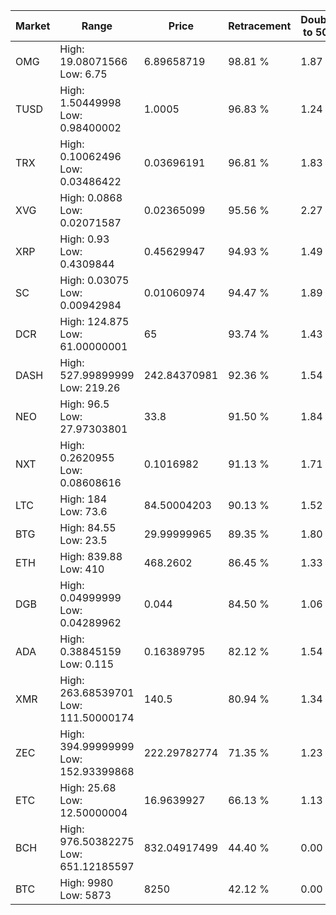 | Market | Range | Price| Retracement | Doubles to 50% |
| --- | --- | --- | --- | --- |
| OMG | High: 19.08071566<br />Low: 6.75 | 6.89658719 | 98.81 % | 1.87 |
| TUSD | High: 1.50449998<br />Low: 0.98400002 | 1.0005 | 96.83 % | 1.24 |
| TRX | High: 0.10062496<br />Low: 0.03486422 | 0.03696191 | 96.81 % | 1.83 |
| XVG | High: 0.0868<br />Low: 0.02071587 | 0.02365099 | 95.56 % | 2.27 |
| XRP | High: 0.93<br />Low: 0.4309844 | 0.45629947 | 94.93 % | 1.49 |
| SC | High: 0.03075<br />Low: 0.00942984 | 0.01060974 | 94.47 % | 1.89 |
| DCR | High: 124.875<br />Low: 61.00000001 | 65 | 93.74 % | 1.43 |
| DASH | High: 527.99899999<br />Low: 219.26 | 242.84370981 | 92.36 % | 1.54 |
| NEO | High: 96.5<br />Low: 27.97303801 | 33.8 | 91.50 % | 1.84 |
| NXT | High: 0.2620955<br />Low: 0.08608616 | 0.1016982 | 91.13 % | 1.71 |
| LTC | High: 184<br />Low: 73.6 | 84.50004203 | 90.13 % | 1.52 |
| BTG | High: 84.55<br />Low: 23.5 | 29.99999965 | 89.35 % | 1.80 |
| ETH | High: 839.88<br />Low: 410 | 468.2602 | 86.45 % | 1.33 |
| DGB | High: 0.04999999<br />Low: 0.04289962 | 0.044 | 84.50 % | 1.06 |
| ADA | High: 0.38845159<br />Low: 0.115 | 0.16389795 | 82.12 % | 1.54 |
| XMR | High: 263.68539701<br />Low: 111.50000174 | 140.5 | 80.94 % | 1.34 |
| ZEC | High: 394.99999999<br />Low: 152.93399868 | 222.29782774 | 71.35 % | 1.23 |
| ETC | High: 25.68<br />Low: 12.50000004 | 16.9639927 | 66.13 % | 1.13 |
| BCH | High: 976.50382275<br />Low: 651.12185597 | 832.04917499 | 44.40 % | 0.00 |
| BTC | High: 9980<br />Low: 5873 | 8250 | 42.12 % | 0.00 |

